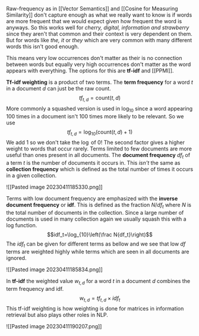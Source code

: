 Raw-frequency as in [[Vector Semantics]] and [[Cosine for Measuring Similarity]] don't capture enough as what we really want to know is if words are more frequent that we would expect given how frequent the word is anyways. So this works well for *cherry, digital, information and strawberry* since they aren't that common and their context is very dependent on them. But for words like *the, it* or *they* which are very common with many different words this isn't good enough.

This means very low occurrences don't matter as their is no connection between words but equally very high occurrences don't matter as the word appears with everything. The options for this are **tf-idf** and [[PPMI]].

**Tf-idf weighting** is a product of two terms. The **term frequency** for a word $t$ in a document $d$ can just be the raw count. $$tf_{t,d}=\text{count}(t,d)$$More commonly a squashed version is used in $\log_{10}$ since a word appearing 100 times in a document isn't 100 times more likely to be relevant. So we use $$tf_{t,d}=\log_{10}(\text{count}(t,d)+1)$$We add 1 so we don't take the $\log$ of 0! The second factor gives a higher weight to words that occur rarely. Terms limited to few documents are more useful than ones present in all documents. The **document frequency** $df_t$ of a term $t$ is the number of documents it occurs in. This *isn't* the same as **collection frequency** which is defined as the total number of times it occurs in a given collection.

![[Pasted image 20230411185330.png]]

Terms with low document frequency are emphasized with the **inverse document frequency** or **idf**. This is defined as the fraction $N/df_t$ where $N$ is the total number of documents in the collection. Since a large number of documents is used in many collection again we usually squash this with a log function. $$idf_t=\log_{10}\left(\frac N{df_t}\right)$$The $idf_t$ can be given for different terms as bellow and we see that low $df$ terms are weighted highly while terms which are seen in all documents are ignored.

![[Pasted image 20230411185834.png]]

In **tf-idf** the weighted value $w_{t,d}$ for a word $t$ in a document $d$ combines the term frequency and idf. $$w_{t,d}=tf_{t,d}\times idf_t$$This tf-idf weighting is how weighting is done for matrices in information retrieval but also plays other roles in NLP.

![[Pasted image 20230411190207.png]]

